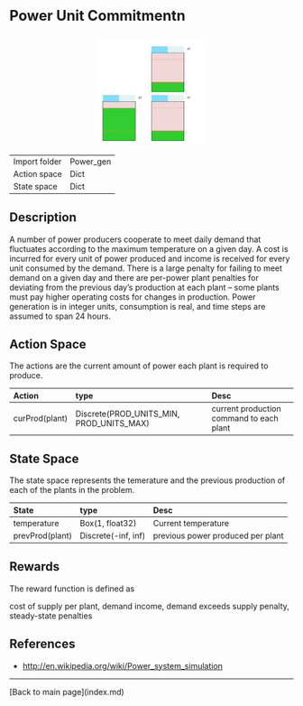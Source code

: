 
<p style="font-size:25px;text-align:left"><b>Power Unit Commitmentn</b></p>

<div style="width:100%;text-align:center;">
  <a href="images/Rpowergen_static.png">
    <img src="images/powergen_static.png" height="190" width="190" />
  </a>
</div>

|       |      |
|:------------------|:------------|
| Import folder     | Power_gen  |
| Action space      | Dict        |
| State space       | Dict        |


## Description

A number of power producers cooperate to meet daily demand that fluctuates according to the maximum temperature on a given day. A cost is incurred for every unit of power produced and income is received for every unit consumed by the demand.
There is a large penalty for failing to meet demand on a given day and there are per-power plant penalties for deviating from the previous day’s production at each plant – some plants must pay higher operating costs for changes in production. Power generation is in integer units, consumption is real, and time steps are assumed to span 24 hours.

## Action Space

The actions are the current amount of power each plant is required to produce.

| Action               | type             |  Desc                          |
|:---------------------|:-----------------|:-------------------------------|
| curProd(plant)       | Discrete(PROD_UNITS_MIN, PROD_UNITS_MAX)  |  current production command to each plant |


## State Space

The state space represents the temerature and the previous production of each of the plants in the problem.

| State                      | type              |  Desc                                   |
|:---------------------------|:------------------|:----------------------------------------|
| temperature                | Box(1, float32)   | Current temperature                     |
| prevProd(plant)            | Discrete(-inf, inf)   |  previous power produced per plant      |


## Rewards

The reward function is defined as 

cost of supply per plant, demand income, demand exceeds supply penalty, steady-state penalties

## References

- http://en.wikipedia.org/wiki/Power_system_simulation 

<hr>
[Back to main page](index.md)

